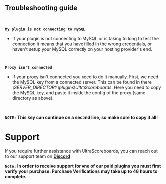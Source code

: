 ## Troubleshooting guide
<br>

**`My plugin is not connecting to MySQL`**
* If your plugin is not connecting to MySQL or is taking to long to test the connection it means that you have filled in the wrong credentials, or haven't setup your MySQL correctly on your hosting provider's end.
<br>

**`Proxy isn't connected`**
* If your proxy isn't connected you need to do it manually.
  First, we need the MySQL key from a connected server. 
  This can be found in there *\SERVER_DIRECTORY\plugins\UltraScoreboards*. 
  Here you need to copy the MySQL key, and paste it inside the config of the proxy (same directory as above).
<br>

**`NOTE:` This key can continue on a second line, so make sure to copy it all!**
<br>

# Support
If you require further assistance with UltraScoreboards, you can reach out to our support team on **[Discord](https://ultrascoreboards.com/discord)**
<br>

**`Note:` In order to receive support for one of our paid plugins you must first verify your purchase. Purchase Verifications may take up to 48 hours to complete.**
<br>

